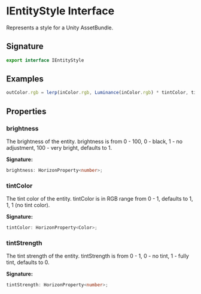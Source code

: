 # IEntityStyle Interface

Represents a style for a Unity AssetBundle.

## Signature

```typescript
export interface IEntityStyle
```

## Examples

```typescript
outColor.rgb = lerp(inColor.rgb, Luminance(inColor.rgb) * tintColor, tintStrength) * brightness;
```

## Properties

### brightness

The brightness of the entity. brightness is from 0 - 100, 0 - black, 1 - no adjustment, 100 - very bright, defaults to 1.

**Signature:**
```typescript
brightness: HorizonProperty<number>;
```

### tintColor

The tint color of the entity. tintColor is in RGB range from 0 - 1, defaults to 1, 1, 1 (no tint color).

**Signature:**
```typescript
tintColor: HorizonProperty<Color>;
```

### tintStrength

The tint strength of the entity. tintStrength is from 0 - 1, 0 - no tint, 1 - fully tint, defaults to 0.

**Signature:**
```typescript
tintStrength: HorizonProperty<number>;
```
